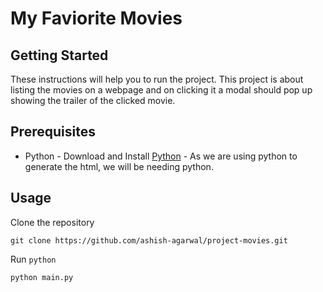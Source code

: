 # My Faviorite Movies

## Getting Started

These instructions will help you to run the project. This project is about listing the movies on a webpage and on clicking it a modal should pop up
showing the trailer of the clicked movie.


## Prerequisites

* Python - Download and Install [Python]() - As we are using python to generate the html, we will be needing python.

## Usage

Clone the repository
```
git clone https://github.com/ashish-agarwal/project-movies.git 
```

Run `python`
```
python main.py
```